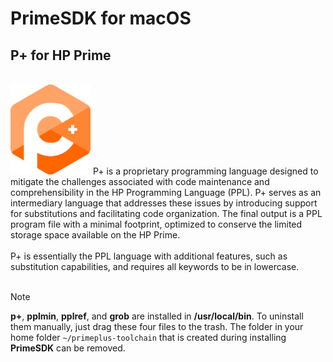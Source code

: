 # PrimeSDK for macOS

 ## P+ for HP Prime

<br />
<img src="https://raw.githubusercontent.com/Insoft-UK/PrimePlus/main/assets/P+_Logo.svg" style="width: 128px" />
P+ is a proprietary programming language designed to mitigate the challenges associated with code maintenance and comprehensibility in the HP Programming Language (PPL). P+ serves as an intermediary language that addresses these issues by introducing support for substitutions and facilitating code organization. The final output is a PPL program file with a minimal footprint, optimized to conserve the limited storage space available on the HP Prime.
<br/><br/>
P+ is essentially the PPL language with additional features, such as substitution capabilities, and requires all keywords to be in lowercase.
<br/><br/>

>[!NOTE]
**p+**, **pplmin**, **pplref**, and **grob** are installed in **/usr/local/bin**. To uninstall them manually, just drag these four files to the trash.
The folder in your home folder `~/primeplus-toolchain` that is created during installing **PrimeSDK** can be removed.
